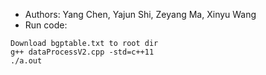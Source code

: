 * Authors: Yang Chen, Yajun Shi, Zeyang Ma, Xinyu Wang
* Run code:

```
Download bgptable.txt to root dir
g++ dataProcessV2.cpp -std=c++11
./a.out
```

